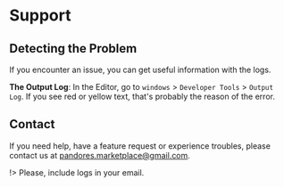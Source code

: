 
# Support

## Detecting the Problem
If you encounter an issue, you can get useful information with the logs.

**The Output Log**: In the Editor, go to `windows` > `Developer Tools` > `Output Log`. If you see red or yellow text, that's probably the reason of the error.

## Contact
If you need help, have a feature request or experience troubles, please contact us at [pandores.marketplace@gmail.com](mailto:pandores.marketplace+HexaSphereDoc@gmail.com?subject=HexaSphere%20-%20).

!> Please, include logs in your email.
